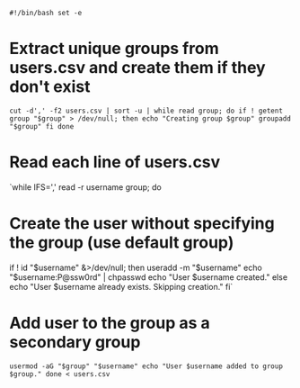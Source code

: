 
`#!/bin/bash
set -e`

# Extract unique groups from users.csv and create them if they don't exist
`cut -d',' -f2 users.csv | sort -u | while read group; do
  if ! getent group "$group" > /dev/null; then
    echo "Creating group $group"
    groupadd "$group"
  fi
done`

# Read each line of users.csv
`while IFS=',' read -r username group; do
  # Create the user without specifying the group (use default group)
  if ! id "$username" &>/dev/null; then
    useradd -m "$username"
    echo "$username:P@ssw0rd" | chpasswd
    echo "User $username created."
  else
    echo "User $username already exists. Skipping creation."
  fi`

  # Add user to the group as a secondary group
  `usermod -aG "$group" "$username"
  echo "User $username added to group $group."
done < users.csv
`
